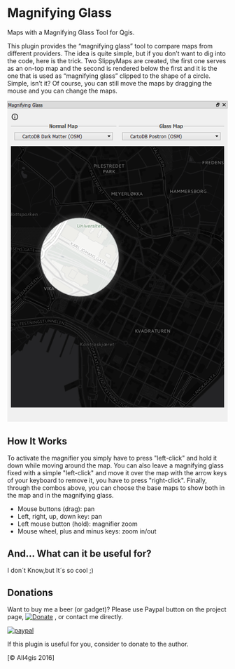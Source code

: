 # Magnifying Glass

Maps with a Magnifying Glass Tool for Qgis.

This plugin provides the “magnifying glass” tool to compare maps from different providers. The idea is quite simple, but if you don’t want to dig into the code, here is the trick.
Two SlippyMaps are created, the first one serves as an on-top map and the second is rendered below the first and it is the one that is used as “magnifying glass” clipped to the shape of a circle. Simple, isn’t it? Of course, you can still move the maps by dragging the mouse and you can change the maps.
 
![](images/Screenshot.png?raw=true)

## How It Works

To activate the magnifier you simply have to press "left-click" and hold it down while moving around the map.
You can also leave a magnifying glass fixed with a simple "left-click" and move it over the map with the arrow keys of your keyboard to remove it, you have to press "right-click".
Finally, through the combos above, you can choose the base maps to show both in the map and in the magnifying glass.

  - Mouse buttons (drag): pan
  - Left, right, up, down key: pan
  - Left mouse button (hold): magnifier zoom
  - Mouse wheel, plus and minus keys: zoom in/out

## And… What can it be useful for?

I don´t Know,but It´s so cool ;)

## Donations
Want to buy me a beer (or gadget)? Please use Paypal button on the project page, [![Donate](https://img.shields.io/badge/Donate-PayPal-green.svg)](https://www.paypal.me/all4gis) , or contact me directly.

[![paypal](https://www.paypalobjects.com/en_US/i/btn/btn_donateCC_LG.gif)](https://www.paypal.com/cgi-bin/webscr?button=donate&business=5329N9XX4WQHY&item_name=MagnifyingGlass+Plugin&quantity=&amount=&currency_code=EUR&shipping=&tax=&notify_url=&cmd=_donations&bn=JavaScriptButton_donate&env=www)

If this plugin is useful for you, consider to donate to the author.


[© All4gis 2016]

